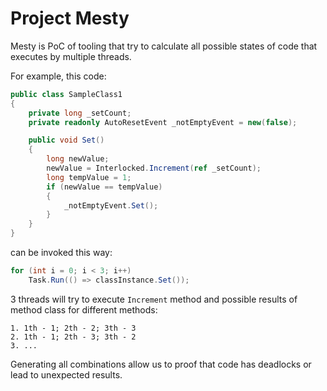 # Project Mesty

Mesty is PoC of tooling that try to calculate all possible states of code that executes by multiple threads.

For example, this code:

```csharp
public class SampleClass1
{
    private long _setCount;
    private readonly AutoResetEvent _notEmptyEvent = new(false);

    public void Set()
    {
        long newValue;
        newValue = Interlocked.Increment(ref _setCount);
        long tempValue = 1;
        if (newValue == tempValue)
        {
            _notEmptyEvent.Set();
        }
    }
}
```

can be invoked this way:

```csharp
for (int i = 0; i < 3; i++)
    Task.Run(() => classInstance.Set());
```

3 threads will try to execute `Increment` method and possible results of method class for different methods:
```
1. 1th - 1; 2th - 2; 3th - 3
2. 1th - 1; 2th - 3; 3th - 2
3. ...
```

Generating all combinations allow us to proof that code has deadlocks or lead to unexpected results.

